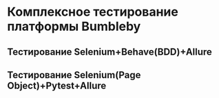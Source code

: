 # Комплексное тестирование платформы Bumbleby
## Тестирование Selenium+Behave(BDD)+Allure
## Тестирование Selenium(Page Object)+Pytest+Allure
